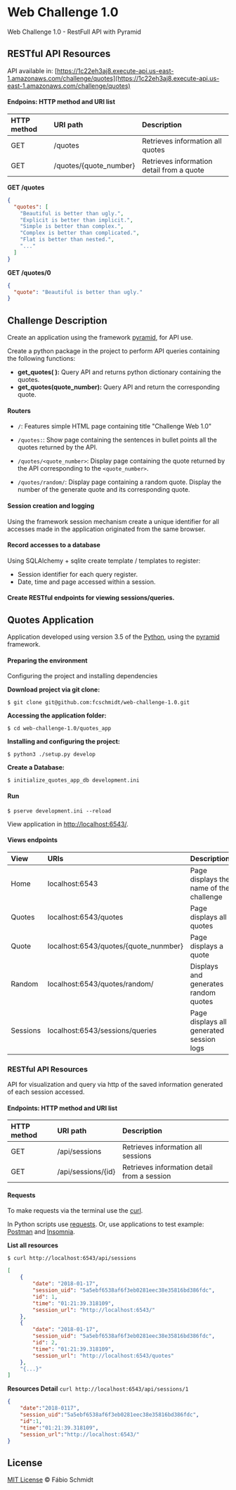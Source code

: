 # Web Challenge 1.0

Web Challenge 1.0 - RestFull API with Pyramid


## RESTful API Resources
API available in: [https://1c22eh3aj8.execute-api.us-east-1.amazonaws.com/challenge/quotes](https://1c22eh3aj8.execute-api.us-east-1.amazonaws.com/challenge/quotes)


#### Endpoins: HTTP method and URI list
**HTTP method**|**URI path**|**Description**
:--|:--|:--
GET|/quotes|Retrieves information all quotes
GET|/quotes/{quote_number}|Retrieves information detail from a quote



**GET /quotes**
```json
{
  "quotes": [
    "Beautiful is better than ugly.",
    "Explicit is better than implicit.",
    "Simple is better than complex.",
    "Complex is better than complicated.",
    "Flat is better than nested.",
    "..."
  ]
}
```


**GET /quotes/0**
```json
{
  "quote": "Beautiful is better than ugly."
}
```


## Challenge Description
Create an application using the framework [pyramid](https://docs.pylonsproject.org/projects/pyramid/en/latest/), for API use.


Create a python package in the project to perform API queries containing the following functions:

- **get_quotes( ):** Query API and returns python dictionary containing the quotes.
- **get_quotes(quote_number):** Query API and return the corresponding quote.


#### Routers

- `/`:  Features simple HTML page containing title "Challenge Web 1.0"

- `/quotes:`: Show page containing the sentences in bullet points all the quotes returned by the API.

- `/quotes/<quote_number>`: Display page containing the quote returned by the API corresponding to the `<quote_number>`.

- `/quotes/random/`: Display page containing a random quote. Display the number of the generate quote and its corresponding quote.

#### Session creation and logging
Using the framework session mechanism create a unique identifier for all accesses made in the application originated from the same browser.

#### Record accesses to a database
Using SQLAlchemy + sqlite create template / templates to register:

- Session identifier for each query register.
- Date, time and page accessed within a session.

#### Create RESTful endpoints for viewing sessions/queries.



## Quotes Application

Application developed using version 3.5 of the [Python](http://), using the [pyramid](https://docs.pylonsproject.org/projects/pyramid/en/latest/) framework.


#### Preparing the environment

Configuring the project and installing dependencies

**Download project via git clone:**

`$ git clone git@github.com:fcschmidt/web-challenge-1.0.git`

**Accessing the application folder:**

`$ cd web-challenge-1.0/quotes_app`

**Installing and configuring the project:**

`$ python3 ./setup.py develop`

**Create a Database:**

`$ initialize_quotes_app_db development.ini`

#### Run

`$ pserve development.ini --reload`

View application in [http://localhost:6543/](http://localhost:6543/).


#### Views endpoints

**View**|**URIs**|**Description**
:--|:--|:--
Home|localhost:6543|Page displays the name of the challenge
Quotes|localhost:6543/quotes|Page displays all quotes
Quote|localhost:6543/quotes/{quote_nunmber}|Page displays a quote
Random|localhost:6543/quotes/random/|Displays and generates random quotes
Sessions|localhost:6543/sessions/queries|Page displays all generated session logs


### RESTful API Resources
API for visualization and query via http of the saved information generated of each session accessed.

#### Endpoints: HTTP method and URI list

**HTTP method**|**URI path**|**Description**
:--|:--|:--
GET|/api/sessions|Retrieves information all sessions
GET|/api/sessions/{id}|Retrieves information detail from a session


#### Requests
To make requests via the terminal use the [curl](https://curl.haxx.se/).

In Python scripts use [requests](http://docs.python-requests.org/en/master/).
Or, use applications to test example: [Postman](https://www.getpostman.com/) and
[Insomnia](https://insomnia.rest/?utm_content=bufferd23bb&utm_medium=social&utm_source=twitter.com&utm_campaign=buffer).

**List all resources**

`$ curl http://localhost:6543/api/sessions`

```json
[
    {
        "date": "2018-01-17",
        "session_uid": "5a5ebf6538af6f3eb0281eec38e35816bd386fdc",
        "id": 1,
        "time": "01:21:39.318109",
        "session_url": "http://localhost:6543/"
    },
    {
        "date": "2018-01-17",
        "session_uid": "5a5ebf6538af6f3eb0281eec38e35816bd386fdc",
        "id": 2,
        "time": "01:21:39.318109",
        "session_url": "http://localhost:6543/quotes"
    },
    "{...}"
]
```

**Resources Detail**
`curl http://localhost:6543/api/sessions/1`

```json
{
	"date":"2018-0117",
	"session_uid":"5a5ebf6538af6f3eb0281eec38e35816bd386fdc",
	"id":1,
	"time":"01:21:39.318109",
    "session_url":"http://localhost:6543/"
}
```

<!--#### Tests

-->


## License
[MIT License](https://opensource.org/licenses/MIT) © Fábio Schmidt
